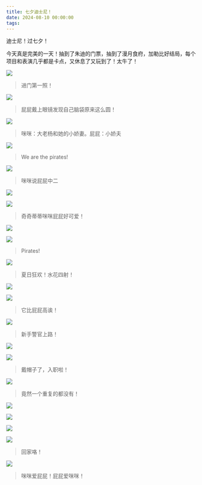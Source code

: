 ```yaml
---
title: 七夕迪士尼！
date: 2024-08-10 00:00:00
tags:
---
```


迪士尼！过七夕！

今天真是完美的一天！抽到了朱迪的门票，抽到了漫月食府，加勒比好结局，每个项目和表演几乎都是卡点，又休息了又玩到了！太牛了！

![](/images/20240810_001.jpg)

> 进门第一照！

![](/images/20240810_002.jpg)

> 屁屁戴上眼镜发现自己脑袋原来这么圆！

![](/images/20240810_003.jpg)

> 咪咪：大老杨和她的小娇妻。屁屁：小娇夫

![](/images/20240810_004.jpg)

> We are the pirates!

![](/images/20240810_005.jpg)

> 咪咪说屁屁中二

![](/images/20240810_006.jpg)

![](/images/20240810_007.jpg)

> 奇奇蒂蒂咪咪屁屁好可爱！

![](/images/20240810_008.jpg)

![](/images/20240810_009.jpg)

> Pirates!

![](/images/20240810_010.jpg)

> 夏日狂欢！水花四射！

![](/images/20240810_011.jpg)

![](/images/20240810_012.jpg)

> 它比屁屁高诶！

![](/images/20240810_013.jpg)

> 新手警官上路！

![](/images/20240810_014.jpg)

![](/images/20240810_015.jpg)

> 戴帽子了，入职啦！

![](/images/20240810_016.jpg)

> 竟然一个重复的都没有！

![](/images/20240810_017.jpg)

![](/images/20240810_018.jpg)

![](/images/20240810_019.jpg)

![](/images/20240810_020.jpg)

> 回家咯！

![](/images/20240810_021.jpg)

> 咪咪爱屁屁！屁屁爱咪咪！
